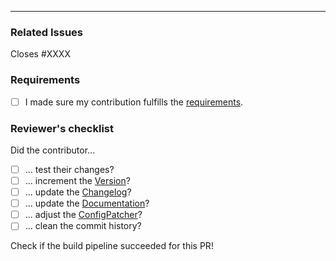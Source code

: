 <!-- Please describe your changes here. -->


---

### Related Issues

<!-- Issue number if existing. -->
Closes #XXXX

### Requirements
- [ ] I made sure my contribution fulfills the [requirements](https://betonquest.org/DEV/Participate/Process/Submitting-Changes/#checklist).

### Reviewer's checklist

<!-- DON'T DO ANYTHING HERE -->
<!-- This is a checklist for the reviewers, and will be checked by them! -->
Did the contributor...
- [ ]  ... test their changes?
- [ ]  ... increment the [Version](https://betonquest.org/DEV/Participate/Misc/Versioning-and-Releasing/#versioning)?
- [ ]  ... update the [Changelog](https://betonquest.org/DEV/Participate/Process/Maintaining-the-Changelog/)?
- [ ]  ... update the [Documentation](https://betonquest.org/DEV/Participate/Process/Docs/Workflow/)?
- [ ]  ... adjust the [ConfigPatcher](https://betonquest.org/DEV/API/Configuration-Files/#updating-configurations)?
- [ ]  ... clean the commit history?

Check if the build pipeline succeeded for this PR!

